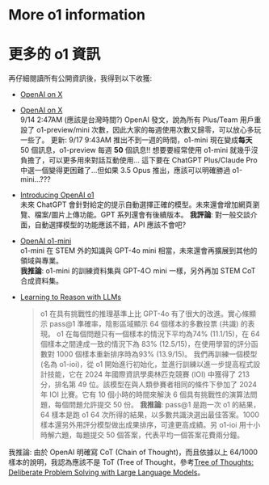 # More o1 information
# 更多的 o1 資訊

再仔細閱讀所有公開資訊後，我得到以下收獲:

* [OpenAI on X](https://x.com/OpenAI/status/1834665203407241366)
* [OpenAI on X](https://x.com/OpenAI/status/1835857163765637607)<br>
  9/14 2:47AM (應該是台灣時間?) OpenAI 發文，說為所有 Plus/Team 用戶重設了 o1-preview/mini 次數，因此大家的每週使用次數又歸零，可以放心多玩一些了。
  更新: 9/17 9:43AM 推出不到一週的時間，o1-mini 現在變成**每天** 50 個訊息，o1-preview 每週 **50** 個訊息!! 想要要經常使用 o1-mini 就幾乎沒負擔了，可以更多用來對話互動使用... 這下要在 ChatGPT Plus/Claude Pro 中選一個變得更困難了...但如果 3.5 Opus 推出，應該可以明確勝過 o1-mini...???

* [Introducing OpenAI o1](https://openai.com/index/introducing-openai-o1-preview/)<br>
  未來 ChatGPT 會針對給定的提示自動選擇正確的模型。未來還會增加網頁瀏覽、檔案/圖片上傳功能。GPT 系列還會有後續版本。
  **我評論**: 對一般交談介面，自動選擇模型的功能應該不錯，API 應該不會吧?

* [OpenAI o1-mini](https://openai.com/index/openai-o1-mini-advancing-cost-efficient-reasoning/)<br>
  o1-mini 在 STEM 外的知識與 GPT-4o mini 相當，未來還會再擴展到其他的領域與專業。<br>
  **我推論**: o1-mini 的訓練資料集與 GPT-4○ mini 一樣，另外再加 STEM CoT 合成資料集。

* [Learning to Reason with LLMs](https://openai.com/index/learning-to-reason-with-llms/)<br>
  > o1 在具有挑戰性的推理基準上比 GPT-4o 有了很大的改進。實心條顯示 pass@1 準確率，陰影區域顯示 64 個樣本的多數投票 (共識) 的表現。
  > o1 在每個問題只有一個樣本的情況下平均為74% (11.1/15)，在 64 個樣本之間達成一致的情況下為 83% (12.5/15)，在使用學習的評分函數對 1000 個樣本重新排序時為93% (13.9/15)。
  > 我們再訓練一個模型 (名為 o1-ioi)，從 o1 開始進行初始化，並進行訓練以進一步提高程式設計技能，它在 2024 年國際資訊學奧林匹克競賽 (IOI) 中獲得了 213 分，排名第 49 位。該模型在與人類參賽者相同的條件下參加了 2024 年 IOI 比賽。它有 10 個小時的時間來解決 6 個具有挑戰性的演算法問題，每個問題允許提交 50 份。
  **我推論**: pass@1 是跑一次 o1 的結果，64 樣本是跑 o1 64 次所得的結果，以多數共識決選出最佳答案。1000 樣本還另外用評分模型做出成果排序，可達更高成績。另 o1-ioi 用十小時解六題，每題提交 50 個答案，代表平均一個答案花費兩分鐘。

我推論: 由於 OpenAI 明確寫 CoT (Chain of Thought)，而且依據以上 64/1000 樣本的說明，我認為應該不是 ToT (Tree of Thought，參考[Tree of Thoughts: Deliberate Problem Solving with Large Language Models](https://arxiv.org/html/2305.10601)。